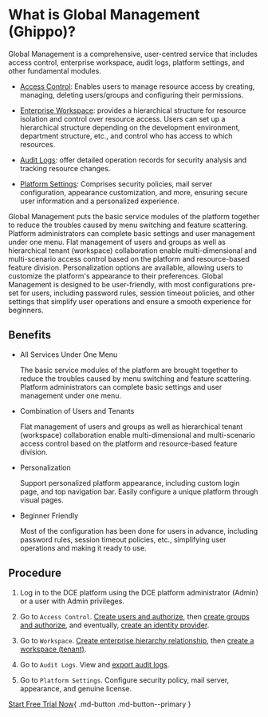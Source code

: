 # What is Global Management (Ghippo)?

Global Management is a comprehensive, user-centred service that includes access control,
enterprise workspace, audit logs, platform settings, and other fundamental modules.

- [Access Control](../user-guide/access-control/global.md): Enables users to manage resource access by creating, managing, deleting users/groups and configuring their permissions.

- [Enterprise Workspace](../user-guide/workspace/ws-folder.md): provides a hierarchical structure for resource isolation and control over resource access. Users can set up a hierarchical structure depending on the development environment, department structure, etc., and control who has access to which resources.

- [Audit Logs](../user-guide/audit/audit-log.md): offer detailed operation records for security analysis and tracking resource changes.

- [Platform Settings](../user-guide/platform-setting/mail-server.md): Comprises security policies, mail server configuration, appearance customization, and more, ensuring secure user information and a personalized experience.

Global Management puts the basic service modules of the platform together to reduce the troubles
caused by menu switching and feature scattering. Platform administrators can complete basic settings
and user management under one menu. Flat management of users and groups as well as hierarchical tenant
(workspace) collaboration enable multi-dimensional and multi-scenario access control based on the
platform and resource-based feature division. Personalization options are available, allowing users
to customize the platform's appearance to their preferences. Global Management is designed to be
user-friendly, with most configurations pre-set for users, including password rules, session timeout
policies, and other settings that simplify user operations and ensure a smooth experience for beginners.

## Benefits

- All Services Under One Menu

    The basic service modules of the platform are brought together to reduce the troubles caused by menu switching and feature scattering. Platform administrators can complete basic settings and user management under one menu.

- Combination of Users and Tenants

    Flat management of users and groups as well as hierarchical tenant (workspace) collaboration enable multi-dimensional and multi-scenario access control based on the platform and resource-based feature division.

- Personalization

    Support personalized platform appearance, including custom login page, and top navigation bar. Easily configure a unique platform through visual pages.

- Beginner Friendly
  
    Most of the configuration has been done for users in advance, including password rules, session timeout policies, etc., simplifying user operations and making it ready to use.

## Procedure

1. Log in to the DCE platform using the DCE platform administrator (Admin) or a user with Admin privileges.

2. Go to `Access Control`. [Create users and authorize](../user-guide/access-control/user.md), then [create groups and authorize](../user-guide/access-control/group.md), and eventually, [create an identity provider](../user-guide/access-control/idprovider.md).

3. Go to `Workspace`. [Create enterprise hierarchy relationship](../user-guide/workspace/ws-folder.md), then [create a workspace (tenant)](../user-guide/workspace/workspace.md).

4. Go to `Audit Logs`. View and [export audit logs](../user-guide/audit/audit-log.md).

5. Go to `Platform Settings`. Configure security policy, mail server, appearance, and genuine license.

[Start Free Trial Now](../../dce/license0.md){ .md-button .md-button--primary }
